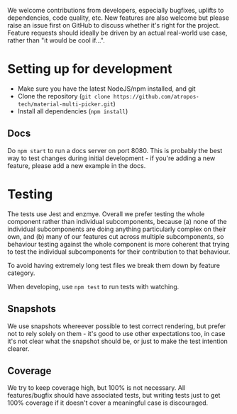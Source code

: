 We welcome contributions from developers, especially bugfixes, uplifts to dependencies, code quality, etc. New features are also welcome but please raise an issue first on GitHub to discuss whether it's right for the project. Feature requests should ideally be driven by an actual real-world use case, rather than "it would be cool if&hellip;".

# Setting up for development
 * Make sure you have the latest NodeJS/npm installed, and git
 * Clone the repository (`git clone https://github.com/atropos-tech/material-multi-picker.git`)
 * Install all dependencies (`npm install`)

## Docs
Do `npm start` to run a docs server on port 8080. This is probably the best way to test changes during initial development - if you're adding a new feature, please add a new example in the docs.

# Testing
The tests use Jest and enzmye. Overall we prefer testing the whole component rather than individual subcomponents, because (a) none of the individual subcomponents are doing anything particularly complex on their own, and (b) many of our features cut across multiple subcomponents, so behaviour testing against the whole component is more coherent that trying to test the individual subcomponents for their contribution to that behaviour.

To avoid having extremely long test files we break them down by feature category.

When developing, use `npm test` to run tests with watching.

## Snapshots
We use snapshots whereever possible to test correct rendering, but prefer not to rely solely on them - it's good to use other expectations too, in case it's not clear what the snapshot should be, or just to make the test intention clearer.

## Coverage
We try to keep coverage high, but 100% is not necessary. All features/bugfix should have associated tests, but writing tests just to get 100% coverage if it doesn't cover a meaningful case is discouraged.

